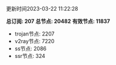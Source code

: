 更新时间2023-03-22 11:22:28

**总订阅: 207**
**总节点: 20482**
**有效节点: 11837**
- trojan节点: 2207
- v2ray节点: 7220
- ss节点: 2086
- ssr节点: 324
